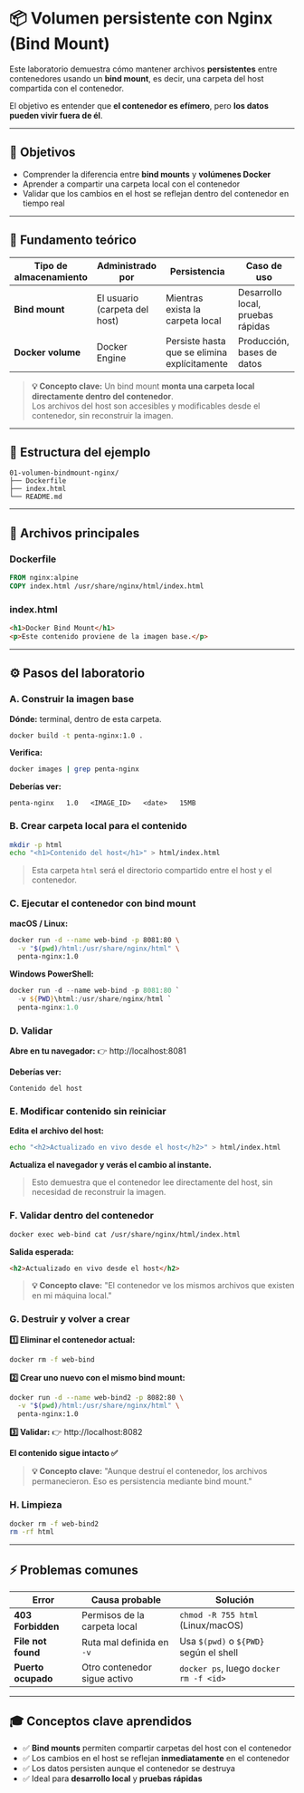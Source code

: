 # 📦 Volumen persistente con Nginx (Bind Mount)

Este laboratorio demuestra cómo mantener archivos **persistentes** entre contenedores usando un **bind mount**, es decir, una carpeta del host compartida con el contenedor.

El objetivo es entender que **el contenedor es efímero**, pero **los datos pueden vivir fuera de él**.

---

## 🎯 Objetivos

- Comprender la diferencia entre **bind mounts** y **volúmenes Docker**
- Aprender a compartir una carpeta local con el contenedor
- Validar que los cambios en el host se reflejan dentro del contenedor en tiempo real

---

## 🧠 Fundamento teórico

| Tipo de almacenamiento | Administrado por | Persistencia | Caso de uso |
|-------------------------|------------------|---------------|--------------|
| **Bind mount** | El usuario (carpeta del host) | Mientras exista la carpeta local | Desarrollo local, pruebas rápidas |
| **Docker volume** | Docker Engine | Persiste hasta que se elimina explícitamente | Producción, bases de datos |

> **💡 Concepto clave:** Un bind mount **monta una carpeta local directamente dentro del contenedor**.  
> Los archivos del host son accesibles y modificables desde el contenedor, sin reconstruir la imagen.

---

## 📁 Estructura del ejemplo

```
01-volumen-bindmount-nginx/
├── Dockerfile
├── index.html
└── README.md
```

---

## 🧰 Archivos principales

### **Dockerfile**
```dockerfile
FROM nginx:alpine
COPY index.html /usr/share/nginx/html/index.html
```

### **index.html**
```html
<h1>Docker Bind Mount</h1>
<p>Este contenido proviene de la imagen base.</p>
```

---

## ⚙️ Pasos del laboratorio

### **A. Construir la imagen base**

**Dónde:** terminal, dentro de esta carpeta.

```bash
docker build -t penta-nginx:1.0 .
```

**Verifica:**
```bash
docker images | grep penta-nginx
```

**Deberías ver:**
```
penta-nginx   1.0   <IMAGE_ID>   <date>   15MB
```

### **B. Crear carpeta local para el contenido**

```bash
mkdir -p html
echo "<h1>Contenido del host</h1>" > html/index.html
```

> Esta carpeta `html` será el directorio compartido entre el host y el contenedor.

### **C. Ejecutar el contenedor con bind mount**

**macOS / Linux:**
```bash
docker run -d --name web-bind -p 8081:80 \
  -v "$(pwd)/html:/usr/share/nginx/html" \
  penta-nginx:1.0
```

**Windows PowerShell:**
```powershell
docker run -d --name web-bind -p 8081:80 `
  -v ${PWD}\html:/usr/share/nginx/html `
  penta-nginx:1.0
```

### **D. Validar**

**Abre en tu navegador:**
👉 http://localhost:8081

**Deberías ver:**
```
Contenido del host
```

### **E. Modificar contenido sin reiniciar**

**Edita el archivo del host:**
```bash
echo "<h2>Actualizado en vivo desde el host</h2>" > html/index.html
```

**Actualiza el navegador y verás el cambio al instante.**

> Esto demuestra que el contenedor lee directamente del host, sin necesidad de reconstruir la imagen.

### **F. Validar dentro del contenedor**

```bash
docker exec web-bind cat /usr/share/nginx/html/index.html
```

**Salida esperada:**
```html
<h2>Actualizado en vivo desde el host</h2>
```

> **💡 Concepto clave:** "El contenedor ve los mismos archivos que existen en mi máquina local."

### **G. Destruir y volver a crear**

**1️⃣ Eliminar el contenedor actual:**
```bash
docker rm -f web-bind
```

**2️⃣ Crear uno nuevo con el mismo bind mount:**
```bash
docker run -d --name web-bind2 -p 8082:80 \
  -v "$(pwd)/html:/usr/share/nginx/html" \
  penta-nginx:1.0
```

**3️⃣ Validar:**
👉 http://localhost:8082

**El contenido sigue intacto ✅**

> **💡 Concepto clave:** "Aunque destruí el contenedor, los archivos permanecieron. Eso es persistencia mediante bind mount."

### **H. Limpieza**

```bash
docker rm -f web-bind2
rm -rf html
```

---

## ⚡ Problemas comunes

| Error | Causa probable | Solución |
|-------|----------------|----------|
| **403 Forbidden** | Permisos de la carpeta local | `chmod -R 755 html` (Linux/macOS) |
| **File not found** | Ruta mal definida en `-v` | Usa `$(pwd)` o `${PWD}` según el shell |
| **Puerto ocupado** | Otro contenedor sigue activo | `docker ps`, luego `docker rm -f <id>` |

---

## 🎓 Conceptos clave aprendidos

- ✅ **Bind mounts** permiten compartir carpetas del host con el contenedor
- ✅ Los cambios en el host se reflejan **inmediatamente** en el contenedor
- ✅ Los datos persisten aunque el contenedor se destruya
- ✅ Ideal para **desarrollo local** y **pruebas rápidas**